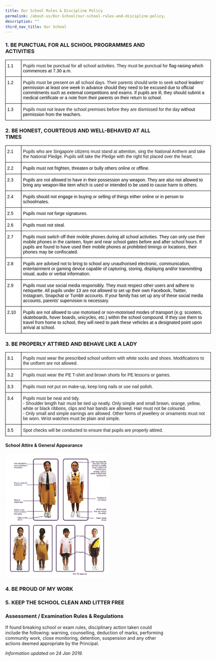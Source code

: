 ```yaml
---
title: Our School Rules & Discipline Policy
permalink: /about-us/Our-School/our-school-rules-and-discipline-policy/
description: ""
third_nav_title: Our School
---
```

### 1. BE PUNCTUAL FOR ALL SCHOOL PROGRAMMES AND ACTIVITIES

<style type="text/css">
.tg  {border-collapse:collapse;border-spacing:0;margin:0px auto;}
.tg td{border-color:black;border-style:solid;border-width:1px;font-family:Arial, sans-serif;font-size:14px;
  overflow:hidden;padding:10px 5px;word-break:normal;}
.tg th{border-color:black;border-style:solid;border-width:1px;font-family:Arial, sans-serif;font-size:14px;
  font-weight:normal;overflow:hidden;padding:10px 5px;word-break:normal;}
.tg .tg-ktyi{background-color:#FFF;text-align:left;vertical-align:top}
</style>
<table class="tg" style="undefined;table-layout: fixed; width: 650px">
<colgroup>
<col style="width: 50px">
<col style="width: 600px">
</colgroup>
<tbody>
  <tr>
    <td class="tg-ktyi"><span style="color:#000">1.1</span></td>
    <td class="tg-ktyi">Pupils must be punctual for all school activities. They must be punctual for <span style="color:#000">flag-raising which commences at 7.30</span> <span style="color:#000">a.m.</span></td>
  </tr>
  <tr>
    <td class="tg-ktyi"><span style="color:#000">1.2</span></td>
    <td class="tg-ktyi">Pupils must be present on all school days. Their parents should write to seek <span style="color:#000">school leaders' permission at least one week in advance should they need to be excused</span> <span style="color:#000">due</span> <span style="color:#000">to</span> <span style="color:#000">official</span> <span style="color:#000">commitments</span> <span style="color:#000">such</span> <span style="color:#000">as</span> <span style="color:#000">external</span> <span style="color:#000">competitions</span> <span style="color:#000">and</span> <span style="color:#000">exams.</span> <span style="color:#000">If pupils are ill, they should submit a medical certificate or a note from their parents on their return to</span> <span style="color:#000">school.</span></td>
  </tr>
  <tr>
    <td class="tg-ktyi"><span style="color:#000">1.3</span></td>
    <td class="tg-ktyi">Pupils must not leave the school premises before they are dismissed for the day <span style="color:#000">without permission from the</span> <span style="color:#000">teachers.</span></td>
  </tr>
</tbody>
</table>

### 2. BE HONEST, COURTEOUS AND WELL-BEHAVED AT ALL TIMES

<style type="text/css">
.tg  {border-collapse:collapse;border-spacing:0;margin:0px auto;}
.tg td{border-color:black;border-style:solid;border-width:1px;font-family:Arial, sans-serif;font-size:14px;
  overflow:hidden;padding:10px 5px;word-break:normal;}
.tg th{border-color:black;border-style:solid;border-width:1px;font-family:Arial, sans-serif;font-size:14px;
  font-weight:normal;overflow:hidden;padding:10px 5px;word-break:normal;}
.tg .tg-ktyi{background-color:#FFF;text-align:left;vertical-align:top}
</style>
<table class="tg" style="undefined;table-layout: fixed; width: 650px">
<colgroup>
<col style="width: 50px">
<col style="width: 600px">
</colgroup>
<tbody>
  <tr>
    <td class="tg-ktyi"><span style="color:#000">2.1</span></td>
    <td class="tg-ktyi">Pupils who are Singapore citizens must stand at attention, sing the National Anthem and take the National Pledge. Pupils will take the Pledge with the right fist placed over the heart.<br></td>
  </tr>
  <tr>
    <td class="tg-ktyi"><span style="color:#000">2.2</span></td>
    <td class="tg-ktyi"><span style="color:#000">Pupils must not frighten, threaten or bully others online or offline.</span><br></td>
  </tr>
  <tr>
    <td class="tg-ktyi"><span style="color:#000">2.3</span></td>
    <td class="tg-ktyi"><span style="color:#000">Pupils are not allowed to have in their possession any weapon. They are also not allowed to bring any weapon-like item which is used or intended to be used to cause harm to others.</span><br></td>
  </tr>
  <tr>
    <td class="tg-ktyi"><span style="color:#000">2.4</span></td>
    <td class="tg-ktyi"><span style="color:#000">Pupils should not engage in buying or selling of things either online or in person to schoolmates.</span><br></td>
  </tr>
  <tr>
    <td class="tg-ktyi"><span style="color:#000">2.5</span></td>
    <td class="tg-ktyi"><span style="color:#000">Pupils must not forge signatures.</span><br></td>
  </tr>
  <tr>
    <td class="tg-ktyi"><span style="color:#000">2.6</span></td>
    <td class="tg-ktyi"><span style="color:#000">Pupils must not steal.</span><br></td>
  </tr>
  <tr>
    <td class="tg-ktyi"><span style="color:#000">2.7</span></td>
    <td class="tg-ktyi"><span style="color:#000">Pupils must switch off their mobile phones during all school activities. They can only use their mobile phones in the canteen, foyer and near school gates before and after school hours. If pupils are found to have used their mobile phones at prohibited timings or locations, their phones may be confiscated.</span><br></td>
  </tr>
  <tr>
    <td class="tg-ktyi"><span style="color:#000">2.8</span></td>
    <td class="tg-ktyi"><span style="color:#000">Pupils are advised not to bring to school any unauthorised electronic, communication, entertainment or gaming device capable of capturing, storing, displaying and/or transmitting visual, audio or verbal information.</span><br></td>
  </tr>
  <tr>
    <td class="tg-ktyi"><span style="color:#000">2.9</span></td>
    <td class="tg-ktyi"><span style="color:#000">Pupils must use social media responsibly. They must respect other users and adhere to netiquette. All pupils under 13 are not allowed to set up their own Facebook, Twitter, Instagram, Snapchat or Tumblr accounts. If your family has set up any of these social media accounts, parents' supervision is necessary.</span><br></td>
  </tr>
  <tr>
    <td class="tg-ktyi"><span style="color:#000">2.10</span></td>
    <td class="tg-ktyi"><span style="color:#000">Pupils are not allowed to use motorised or non-motorised modes of transport (e.g: scooters, skateboards, hover boards, unicycles, etc.) within the school compound. If they use them to travel from home to school, they will need to park these vehicles at a designated point upon arrival at school.</span></td>
  </tr>
</tbody>
</table>


### 3\. BE PROPERLY ATTIRED AND BEHAVE LIKE A LADY

<style type="text/css">
.tg  {border-collapse:collapse;border-spacing:0;margin:0px auto;}
.tg td{border-color:black;border-style:solid;border-width:1px;font-family:Arial, sans-serif;font-size:14px;
  overflow:hidden;padding:10px 5px;word-break:normal;}
.tg th{border-color:black;border-style:solid;border-width:1px;font-family:Arial, sans-serif;font-size:14px;
  font-weight:normal;overflow:hidden;padding:10px 5px;word-break:normal;}
.tg .tg-0lax{text-align:left;vertical-align:top}
</style>
<table class="tg" style="undefined;table-layout: fixed; width: 650px">
<colgroup>
<col style="width: 50px">
<col style="width: 600px">
</colgroup>
<tbody>
  <tr>
    <td class="tg-0lax"><span style="color:#000">3.1</span></td>
    <td class="tg-0lax">Pupils must wear the prescribed school uniform with white socks and shoes. Modifications to the uniform are not allowed.<br></td>
  </tr>
  <tr>
    <td class="tg-0lax"><span style="color:#000">3.2</span></td>
    <td class="tg-0lax">Pupils must wear the PE T-shirt and brown shorts for PE lessons or games.<br></td>
  </tr>
  <tr>
    <td class="tg-0lax"><span style="color:#000">3.3</span></td>
    <td class="tg-0lax">Pupils must not put on make-up, keep long nails or use nail polish.<br></td>
  </tr>
  <tr>
    <td class="tg-0lax"><span style="color:#000">3.4</span></td>
    <td class="tg-0lax">Pupils must be neat and tidy.<br>-   Shoulder length hair must be tied up neatly. Only simple and small brown, orange, yellow, white or black ribbons, clips and hair bands are allowed. Hair must not be coloured.<br>-   Only small and simple earrings are allowed. Other forms of jewellery or ornaments must not be worn. Wrist watches must be plain and simple.<br></td>
  </tr>
  <tr>
    <td class="tg-0lax"><span style="color:#000">3.5</span></td>
    <td class="tg-0lax">Spot checks will be conducted to ensure that pupils are properly attired.</td>
  </tr>
</tbody>
</table>

#### School Attire & General Appearance

<img src="/images/SCHOOL%20HANDBOOK%20SOFT%20COPY%20_Page_014.jpeg" 
     style="width:65%">



### 4\. BE PROUD OF MY WORK




### 5. KEEP THE SCHOOL CLEAN AND LITTER FREE




### Assessment / Examination Rules & Regulations


If found breaking school or exam rules, disciplinary action taken could include the following: warning, counselling, deduction of marks, performing community work, close monitoring, detention, suspension and any other actions deemed appropriate by the Principal.

_Information updated on 24 Jan 2019._